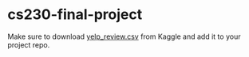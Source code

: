 # cs230-final-project
Make sure to download [yelp_review.csv](https://www.kaggle.com/yelp-dataset/yelp-dataset/data) from Kaggle and add it to your project repo.
